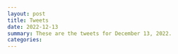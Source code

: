 ```yaml
---
layout: post
title: Tweets
date: 2022-12-13
summary: These are the tweets for December 13, 2022.
categories:
---
```


